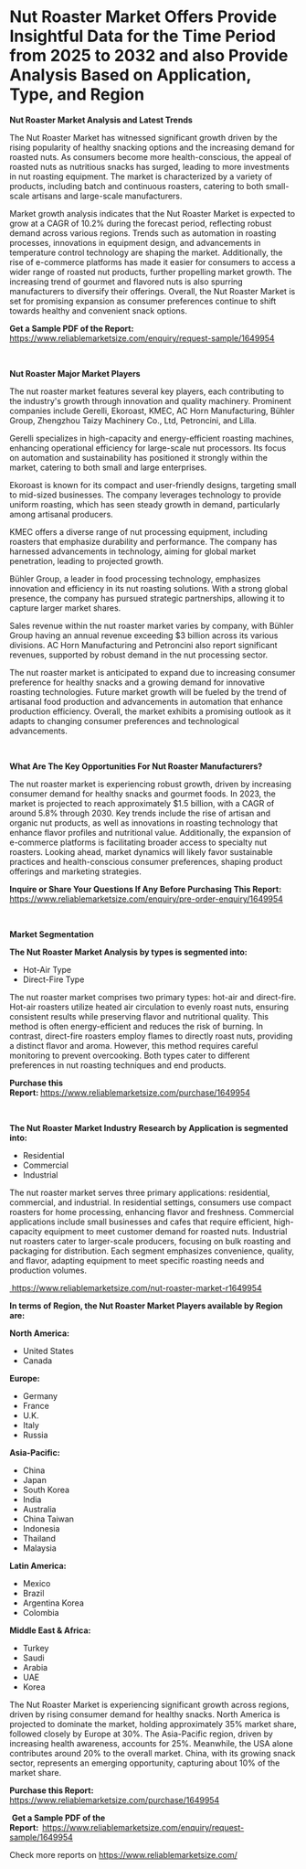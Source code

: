 <p><h1>Nut Roaster Market Offers Provide Insightful Data for the Time Period from 2025 to 2032 and also Provide Analysis Based on Application, Type, and Region</h1></p><p><strong>Nut Roaster Market Analysis and Latest Trends</strong></p>
<p><p>The Nut Roaster Market has witnessed significant growth driven by the rising popularity of healthy snacking options and the increasing demand for roasted nuts. As consumers become more health-conscious, the appeal of roasted nuts as nutritious snacks has surged, leading to more investments in nut roasting equipment. The market is characterized by a variety of products, including batch and continuous roasters, catering to both small-scale artisans and large-scale manufacturers.</p><p>Market growth analysis indicates that the Nut Roaster Market is expected to grow at a CAGR of 10.2% during the forecast period, reflecting robust demand across various regions. Trends such as automation in roasting processes, innovations in equipment design, and advancements in temperature control technology are shaping the market. Additionally, the rise of e-commerce platforms has made it easier for consumers to access a wider range of roasted nut products, further propelling market growth. The increasing trend of gourmet and flavored nuts is also spurring manufacturers to diversify their offerings. Overall, the Nut Roaster Market is set for promising expansion as consumer preferences continue to shift towards healthy and convenient snack options.</p></p>
<p><strong>Get a Sample PDF of the Report:&nbsp;</strong> <a href="https://www.reliablemarketsize.com/enquiry/request-sample/1649954?utm_campaign=2337&utm_medium=2&utm_source=Github&utm_content=ia&utm_term=08042025&utm_id=nut-roaster">https://www.reliablemarketsize.com/enquiry/request-sample/1649954</a></p>
<p>&nbsp;</p>
<p><strong>Nut Roaster Major Market Players</strong></p>
<p><p>The nut roaster market features several key players, each contributing to the industry's growth through innovation and quality machinery. Prominent companies include Gerelli, Ekoroast, KMEC, AC Horn Manufacturing, Bühler Group, Zhengzhou Taizy Machinery Co., Ltd, Petroncini, and Lilla. </p><p>Gerelli specializes in high-capacity and energy-efficient roasting machines, enhancing operational efficiency for large-scale nut processors. Its focus on automation and sustainability has positioned it strongly within the market, catering to both small and large enterprises.</p><p>Ekoroast is known for its compact and user-friendly designs, targeting small to mid-sized businesses. The company leverages technology to provide uniform roasting, which has seen steady growth in demand, particularly among artisanal producers.</p><p>KMEC offers a diverse range of nut processing equipment, including roasters that emphasize durability and performance. The company has harnessed advancements in technology, aiming for global market penetration, leading to projected growth.</p><p>Bühler Group, a leader in food processing technology, emphasizes innovation and efficiency in its nut roasting solutions. With a strong global presence, the company has pursued strategic partnerships, allowing it to capture larger market shares.</p><p>Sales revenue within the nut roaster market varies by company, with Bühler Group having an annual revenue exceeding $3 billion across its various divisions. AC Horn Manufacturing and Petroncini also report significant revenues, supported by robust demand in the nut processing sector.</p><p>The nut roaster market is anticipated to expand due to increasing consumer preference for healthy snacks and a growing demand for innovative roasting technologies. Future market growth will be fueled by the trend of artisanal food production and advancements in automation that enhance production efficiency. Overall, the market exhibits a promising outlook as it adapts to changing consumer preferences and technological advancements.</p></p>
<p>&nbsp;</p>
<p><strong>What Are The Key Opportunities For Nut Roaster Manufacturers?</strong></p>
<p><p>The nut roaster market is experiencing robust growth, driven by increasing consumer demand for healthy snacks and gourmet foods. In 2023, the market is projected to reach approximately $1.5 billion, with a CAGR of around 5.8% through 2030. Key trends include the rise of artisan and organic nut products, as well as innovations in roasting technology that enhance flavor profiles and nutritional value. Additionally, the expansion of e-commerce platforms is facilitating broader access to specialty nut roasters. Looking ahead, market dynamics will likely favor sustainable practices and health-conscious consumer preferences, shaping product offerings and marketing strategies.</p></p>
<p><strong>Inquire or Share Your Questions If Any Before Purchasing This Report:</strong> <a href="https://www.reliablemarketsize.com/enquiry/pre-order-enquiry/1649954?utm_campaign=2337&utm_medium=2&utm_source=Github&utm_content=ia&utm_term=08042025&utm_id=nut-roaster">https://www.reliablemarketsize.com/enquiry/pre-order-enquiry/1649954</a></p>
<p>&nbsp;</p>
<p><strong>Market Segmentation</strong></p>
<p><strong>The Nut Roaster Market Analysis by types is segmented into:</strong></p>
<p><ul><li>Hot-Air Type</li><li>Direct-Fire Type</li></ul></p>
<p><p>The nut roaster market comprises two primary types: hot-air and direct-fire. Hot-air roasters utilize heated air circulation to evenly roast nuts, ensuring consistent results while preserving flavor and nutritional quality. This method is often energy-efficient and reduces the risk of burning. In contrast, direct-fire roasters employ flames to directly roast nuts, providing a distinct flavor and aroma. However, this method requires careful monitoring to prevent overcooking. Both types cater to different preferences in nut roasting techniques and end products.</p></p>
<p><strong>Purchase this Report:&nbsp;</strong><a href="https://www.reliablemarketsize.com/purchase/1649954?utm_campaign=2337&utm_medium=2&utm_source=Github&utm_content=ia&utm_term=08042025&utm_id=nut-roaster">https://www.reliablemarketsize.com/purchase/1649954</a></p>
<p>&nbsp;</p>
<p><strong>The Nut Roaster Market Industry Research by Application is segmented into:</strong></p>
<p><ul><li>Residential</li><li>Commercial</li><li>Industrial</li></ul></p>
<p><p>The nut roaster market serves three primary applications: residential, commercial, and industrial. In residential settings, consumers use compact roasters for home processing, enhancing flavor and freshness. Commercial applications include small businesses and cafes that require efficient, high-capacity equipment to meet customer demand for roasted nuts. Industrial nut roasters cater to larger-scale producers, focusing on bulk roasting and packaging for distribution. Each segment emphasizes convenience, quality, and flavor, adapting equipment to meet specific roasting needs and production volumes.</p></p>
<p><a href="https://www.reliablemarketsize.com/nut-roaster-market-r1649954?utm_campaign=2337&utm_medium=2&utm_source=Github&utm_content=ia&utm_term=08042025&utm_id=nut-roaster">&nbsp;https://www.reliablemarketsize.com/nut-roaster-market-r1649954</a></p>
<p><strong>In terms of Region, the Nut Roaster Market Players available by Region are:</strong></p>
<p>
    <p> <strong> North America: </strong>
        <ul>
            <li>United States</li>
            <li>Canada</li>
        </ul>
        </p> 
    <p> <strong> Europe: </strong>
        <ul>
            <li>Germany</li>
            <li>France</li>
            <li>U.K.</li>
            <li>Italy</li>
            <li>Russia</li>
        </ul>
        </p> 
    <p> <strong> Asia-Pacific: </strong>
        <ul>
            <li>China</li>
            <li>Japan</li>
            <li>South Korea</li>
            <li>India</li>
            <li>Australia</li>
            <li>China Taiwan</li>
            <li>Indonesia</li>
            <li>Thailand</li>
            <li>Malaysia</li>
        </ul>
        </p> 
    <p> <strong> Latin America: </strong>
        <ul>
            <li>Mexico</li>
            <li>Brazil</li>
            <li>Argentina Korea</li>
            <li>Colombia</li>
        </ul>
        </p> 
    <p> <strong> Middle East & Africa: </strong>
        <ul>
            <li>Turkey</li>
            <li>Saudi</li>
            <li>Arabia</li>
            <li>UAE</li>
            <li>Korea</li>
        </ul>
    </p>
    </p>
<p><p>The Nut Roaster Market is experiencing significant growth across regions, driven by rising consumer demand for healthy snacks. North America is projected to dominate the market, holding approximately 35% market share, followed closely by Europe at 30%. The Asia-Pacific region, driven by increasing health awareness, accounts for 25%. Meanwhile, the USA alone contributes around 20% to the overall market. China, with its growing snack sector, represents an emerging opportunity, capturing about 10% of the market share.</p></p>
<p><strong>Purchase this Report: </strong><a href="https://www.reliablemarketsize.com/purchase/1649954?utm_campaign=2337&utm_medium=2&utm_source=Github&utm_content=ia&utm_term=08042025&utm_id=nut-roaster">https://www.reliablemarketsize.com/purchase/1649954</a></p>
<p>&nbsp;<strong>Get a Sample PDF of the Report:&nbsp;&nbsp;</strong><a href="https://www.reliablemarketsize.com/enquiry/request-sample/1649954?utm_campaign=2337&utm_medium=2&utm_source=Github&utm_content=ia&utm_term=08042025&utm_id=nut-roaster">https://www.reliablemarketsize.com/enquiry/request-sample/1649954</a></p>
<p><strong></strong></p>
<p>Check more reports on <a href="https://www.reliablemarketsize.com/?utm_campaign=2337&utm_medium=2&utm_source=Github&utm_content=ia&utm_term=08042025&utm_id=nut-roaster">https://www.reliablemarketsize.com/</a></p>